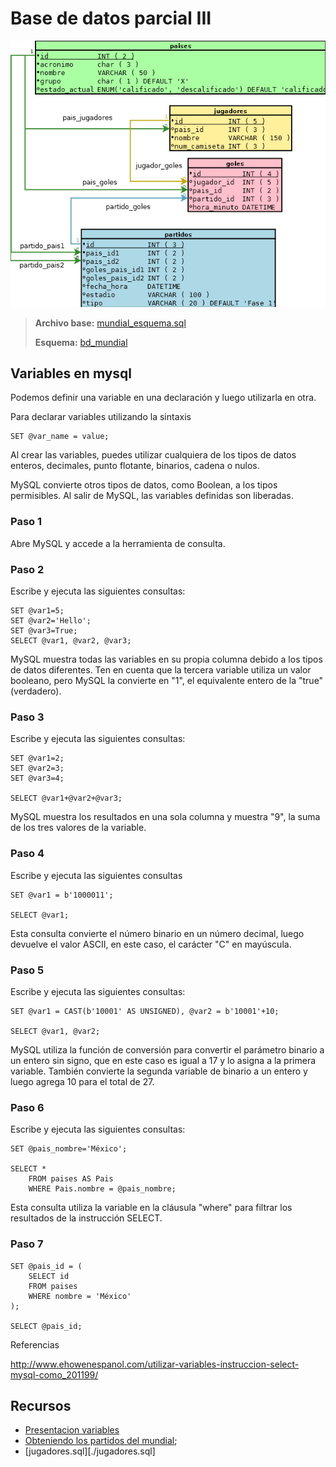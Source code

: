 Base de datos parcial III
=========================================

![tarea_claves_foraneas](../parcial-2/tarea_claves_foraneas.png)

 > **Archivo base:** [mundial_esquema.sql](mundial_esquema.sql)
 > 
 > **Esquema:** [bd_mundial](bd_mundial.sql)

 
## Variables en mysql

Podemos definir una variable en una declaración y luego utilizarla en otra.

Para declarar variables utilizando la sintaxis

    SET @var_name = value;

Al crear las variables, puedes utilizar cualquiera de los tipos de datos enteros, decimales, punto flotante, binarios, cadena o nulos.

MySQL convierte otros tipos de datos, como Boolean, a los tipos permisibles. Al salir de MySQL, las variables definidas son liberadas.

### Paso 1

Abre MySQL y accede a la herramienta de consulta.

### Paso 2

Escribe y ejecuta las siguientes consultas:

	SET @var1=5;
	SET @var2='Hello';
	SET @var3=True;
	SELECT @var1, @var2, @var3;

MySQL muestra todas las variables en su propia columna debido a los tipos de datos diferentes. Ten en cuenta que la tercera variable utiliza un valor booleano, pero MySQL la convierte en "1", el equivalente entero de la "true" (verdadero).

### Paso 3

Escribe y ejecuta las siguientes consultas:

	SET @var1=2;
	SET @var2=3;
	SET @var3=4;

	SELECT @var1+@var2+@var3;

MySQL muestra los resultados en una sola columna y muestra "9", la suma de los tres valores de la variable.

### Paso 4

Escribe y ejecuta las siguientes consultas

	SET @var1 = b'1000011';

	SELECT @var1;

Esta consulta convierte el número binario en un número decimal, luego devuelve el valor ASCII, en este caso, el carácter "C" en mayúscula.

### Paso 5

Escribe y ejecuta las siguientes consultas:
	
	SET @var1 = CAST(b'10001' AS UNSIGNED), @var2 = b'10001'+10;

	SELECT @var1, @var2;

MySQL utiliza la función de conversión para convertir el parámetro binario a un entero sin signo, que en este caso es igual a 17 y lo asigna a la primera variable. También convierte la segunda variable de binario a un entero y luego agrega 10 para el total de 27.

### Paso 6

Escribe y ejecuta las siguientes consultas:
	
	SET @pais_nombre='México';

	SELECT *
		FROM paises AS Pais
		WHERE Pais.nombre = @pais_nombre;

Esta consulta utiliza la variable en la cláusula "where" para filtrar los resultados de la instrucción SELECT.

### Paso 7

	SET @pais_id = (
		SELECT id
		FROM paises
		WHERE nombre = 'México'
	);
	
	SELECT @pais_id;


Referencias

<http://www.ehowenespanol.com/utilizar-variables-instruccion-select-mysql-como_201199/>

## Recursos
 - [Presentacion variables](variables.html) 
 - [Obteniendo los partidos del mundial](https://gist.github.com/fitorec/9c85e452a78342d0bdd2);
 - [jugadores.sql][./jugadores.sql]
 